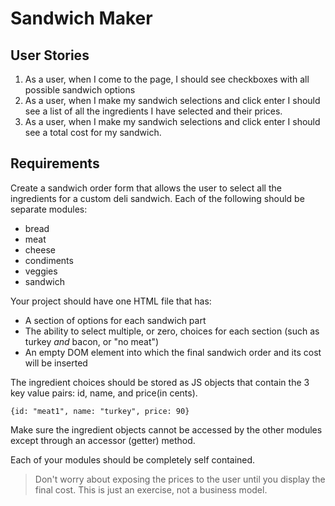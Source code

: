 # Sandwich Maker

## User Stories
1.  As a user, when I come to the page, I should see checkboxes with all possible sandwich options
2.  As a user, when I make my sandwich selections and click enter I should see a list of all the ingredients I have selected and their prices.
3.  As a user, when I make my sandwich selections and click enter I should see a total cost for my sandwich.


## Requirements

Create a sandwich order form that allows the user to select all the ingredients for a custom deli sandwich. Each of the following should be separate modules:

+ bread
+ meat
+ cheese
+ condiments
+ veggies
+ sandwich

Your project should have one HTML file that has:

+ A section of options for each sandwich part 
+ The ability to select multiple, or zero, choices for each section (such as turkey _and_ bacon, or "no meat") 
+ An empty DOM element into which the final sandwich order and its cost will be inserted  

The ingredient choices should be stored as JS objects that contain the 3 key value pairs: id, name, and price(in cents). 
```
{id: "meat1", name: "turkey", price: 90}
```

Make sure the ingredient objects cannot be accessed by the other modules except through an accessor (getter) method.  

Each of your modules should be completely self contained.

> Don't worry about exposing the prices to the user until you display the final cost. This is just an exercise, not a business model.